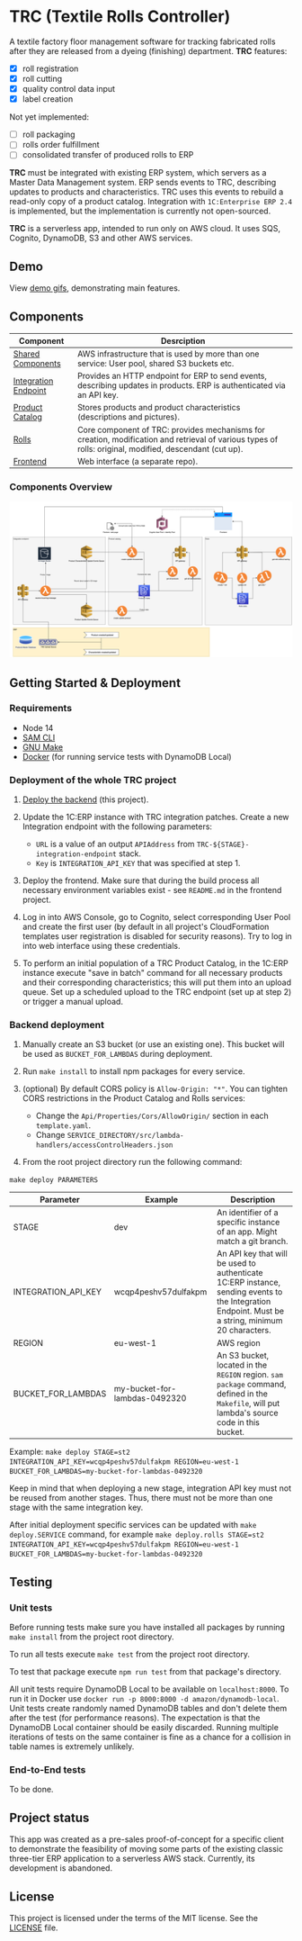 # TRC (Textile Rolls Controller)

A textile factory floor management software for tracking fabricated rolls after they are released from a dyeing (finishing) department. **TRC** features:

 - [x] roll registration
 - [x] roll cutting 
 - [x] quality control data input
 - [x] label creation
   
Not yet implemented:

 - [ ] roll packaging 
 - [ ] rolls order fulfillment
 - [ ] consolidated transfer of produced rolls to ERP

**TRC** must be integrated with existing ERP system, which servers as a Master Data Management system. ERP sends events to TRC, describing updates to products and characteristics. TRC uses this events to rebuild a read-only copy of a product catalog. Integration with `1C:Enterprise ERP 2.4` is implemented, but the implementation is currently not open-sourced. 

**TRC** is a serverless app, intended to run only on AWS cloud. It uses SQS, Cognito, DynamoDB, S3 and other AWS services.

## Demo

View [demo gifs](./docs/demo.md), demonstrating main features.

## Components

| Component |                       Desrciption |
|-----------------|---|
| [Shared Components](./backend-shared) | AWS infrastructure that is used by more than one service: User pool, shared S3 buckets etc. | 
| [Integration Endpoint](./integration-endpoint) | Provides an HTTP endpoint for ERP to send events, describing updates in products. ERP is authenticated via an API key. |
| [Product Catalog](./product-catalog) |  Stores products and product characteristics (descriptions and pictures). |
| [Rolls](./rolls) | Core component of TRC: provides mechanisms for creation, modification and retrieval of various types of rolls: original, modified, descendant (cut up). |
| [Frontend](https://github.com/sgalushin/textile-rolls-controller-frontend) | Web interface (a separate repo). |

### Components Overview

![Components schema](docs/components-schema.png)

## Getting Started & Deployment

### Requirements

 * Node 14
 * [SAM CLI](https://docs.aws.amazon.com/serverless-application-model/latest/developerguide/serverless-sam-cli-install.html)
 * [GNU Make](https://www.gnu.org/software/make/)  
 * [Docker](https://docs.docker.com/install/) (for running service tests with DynamoDB Local)

### Deployment of the whole TRC project

1. [Deploy the backend](#backend-deployment) (this project).

2. Update the 1C:ERP instance with TRC integration patches. Create a new Integration endpoint with the following parameters:
   - `URL` is a value of an output `APIAddress` from `TRC-${STAGE}-integration-endpoint` stack.
   -  `Key` is `INTEGRATION_API_KEY` that was specified at step 1.

3. Deploy the frontend. Make sure that during the build process all necessary environment variables exist - see `README.md` in the frontend project.

4. Log in into AWS Console, go to Cognito, select corresponding User Pool and create the first user (by default in all project's CloudFormation templates user registration is disabled for security reasons). Try to log in into web interface using these credentials.

5. To perform an initial population of a TRC Product Catalog, in the 1C:ERP instance execute "save in batch" command for all necessary products and their corresponding characteristics; this will put them into an upload queue. Set up a scheduled upload to the TRC endpoint (set up at step 2) or trigger a manual upload.

### Backend deployment

1. Manually create an S3 bucket (or use an existing one). This bucket will be used as `BUCKET_FOR_LAMBDAS` during deployment. 

2. Run `make install` to install npm packages for every service.

3. (optional) By default CORS policy is `Allow-Origin: "*"`. You can tighten CORS restrictions in the Product Catalog and Rolls services: 
   - Change the `Api/Properties/Cors/AllowOrigin/` section in each `template.yaml`.
   - Change `SERVICE_DIRECTORY/src/lambda-handlers/accessControlHeaders.json`


4. From the root project directory run the following command:

`make deploy PARAMETERS`

| Parameter | Example | Description |
|---|---|---|
| STAGE | dev | An identifier of a specific instance of an app. Might match a git branch. |
| INTEGRATION_API_KEY | wcqp4peshv57dulfakpm | An API key that will be used to authenticate 1C:ERP instance, sending events to the Integration Endpoint. Must be a string, minimum 20 characters. | 
| REGION | eu-west-1 | AWS region
| BUCKET_FOR_LAMBDAS | my-bucket-for-lambdas-0492320 | An S3 bucket, located in the `REGION` region. `sam package` command, defined in the `Makefile`, will put lambda's source code in this bucket.

Example: `make deploy STAGE=st2 INTEGRATION_API_KEY=wcqp4peshv57dulfakpm REGION=eu-west-1 BUCKET_FOR_LAMBDAS=my-bucket-for-lambdas-0492320`

Keep in mind that when deploying a new stage, integration API key must not be reused from another stages. Thus, there must not be more than one stage with the same integration key.

After initial deployment specific services can be updated with `make deploy.SERVICE` command, for example
`make deploy.rolls STAGE=st2 INTEGRATION_API_KEY=wcqp4peshv57dulfakpm REGION=eu-west-1 BUCKET_FOR_LAMBDAS=my-bucket-for-lambdas-0492320`

## Testing

### Unit tests

Before running tests make sure you have installed all packages by running `make install` from the project root directory.

To run all tests execute `make test` from the project root directory.

To test that package execute `npm run test` from that package's directory.

All unit tests require DynamoDB Local to be available on `localhost:8000`. To run it in Docker use `docker run -p 8000:8000 -d amazon/dynamodb-local`. Unit tests create randomly named DynamoDB tables and don't delete them after the test (for performance reasons). The expectation is that the DynamoDB Local container should be easily discarded. Running multiple iterations of tests on the same container is fine as a chance for a collision in table names is extremely unlikely.


### End-to-End tests

To be done.

## Project status

This app was created as a pre-sales proof-of-concept for a specific client to demonstrate the feasibility of moving some parts of the existing classic three-tier ERP application to a serverless AWS stack. Currently, its development is abandoned.

## License

This project is licensed under the terms of the MIT license. See the [LICENSE](./LICENSE.txt) file.
